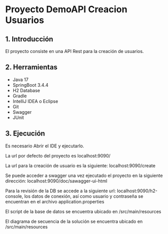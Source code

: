 # Proyecto DemoAPI Creacion Usuarios

## 1. Introducción
El proyecto consiste en una API Rest para la creación de usuarios.

## 2. Herramientas

* Java 17
* SpringBoot 3.4.4
* H2 Database
* Gradle
* IntelliJ IDEA o Eclipse
* Git
* Swagger
* JUnit

## 3. Ejecución

Es necesario Abrir el IDE y ejecutarlo.

La url por defecto del proyecto es localhost:9090/

La url para la creación de usuario es la siguiente: localhost:9090/create

Se puede acceder a swagger una vez ejecutado el proyecto en la siguiente 
dirección: localhost:9090/doc/sawagger-ui-html

Para la revisión de la DB se accede a la siguiente url: localhost:9090/h2-console,
los datos de conexión, así como usuario y contraseña se encuentran en el archivo application.properties 

El script de la base de datos  se encuentra ubicado en /src/main/resources

El diagrama de secuencia de la solución se encuentra ubicado en /src/main/resources

